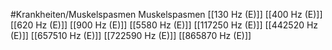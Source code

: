 #Krankheiten/Muskelspasmen
Muskelspasmen
[[130 Hz (E)]]
[[400 Hz (E)]]
[[620 Hz (E)]]
[[900 Hz (E)]]
[[5580 Hz (E)]]
[[117250 Hz (E)]]
[[442520 Hz (E)]]
[[657510 Hz (E)]]
[[722590 Hz (E)]]
[[865870 Hz (E)]]